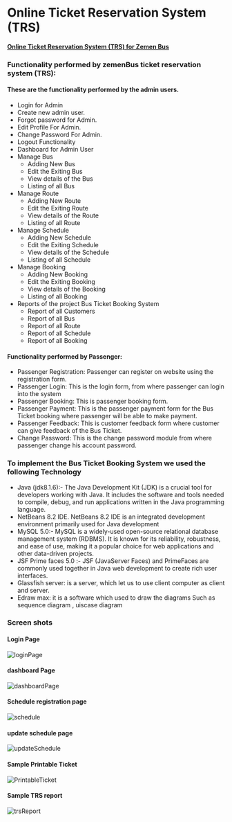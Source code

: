 # Online Ticket Reservation System (TRS)
__[Online Ticket Reservation System (TRS) for Zemen Bus](https://github.com/DemisD/online-ticket-reservation-system)__


### Functionality performed by zemenBus ticket reservation system (TRS):

#### These are the functionality performed by the admin users.

- Login for Admin
- Create new admin user.
- Forgot password for Admin.
- Edit Profile For Admin.
- Change Password For Admin.
- Logout Functionality
- Dashboard for Admin User
- Manage Bus
  - Adding New Bus
  - Edit the Exiting Bus
  - View details of the Bus
  - Listing of all Bus
- Manage Route
  - Adding New Route
  - Edit the Exiting Route
  - View details of the Route
  - Listing of all Route
- Manage Schedule
  - Adding New Schedule
  - Edit the Exiting Schedule
  - View details of the Schedule
  - Listing of all Schedule
- Manage Booking
  - Adding New Booking
  - Edit the Exiting Booking
  - View details of the Booking
  - Listing of all Booking
- Reports of the project Bus Ticket Booking System
  - Report of all Customers
  - Report of all Bus
  - Report of all Route
  - Report of all Schedule
  - Report of all Booking


#### Functionality performed by Passenger:
- Passenger Registration: Passenger can register on website using the registration form.
- Passenger Login: This is the login form, from where passenger can login into the system
- Passenger Booking: This is passenger booking form.
- Passenger Payment: This is the passenger payment form for the Bus Ticket booking where passenger will be able to make payment.
- Passenger Feedback: This is customer feedback form where customer can give feedback of the Bus Ticket.
- Change Password: This is the change password module from where passenger change his account password.

### To implement the Bus Ticket Booking System we used the following Technology

- Java (jdk8.1.6):- The Java Development Kit (JDK) is a crucial tool for developers working with Java. It includes the software and tools needed to compile, debug, and run applications written in the Java programming language.
- NetBeans 8.2 IDE. NetBeans 8.2 IDE is an integrated development environment primarily used for Java development
- MySQL 5.0:- MySQL is a widely-used open-source relational database management system (RDBMS). It is known for its reliability, robustness, and ease of use, making it a popular choice for web applications and other data-driven projects.
- JSF Prime faces 5.0 :-  JSF (JavaServer Faces) and PrimeFaces are commonly used together in Java web development to create rich user interfaces.
- Glassfish server: is a server, which let us to use client computer as client and server.
- Edraw max:  it is a software which used to draw the diagrams Such as sequence diagram , uiscase diagram

### Screen shots
#### Login Page
![loginPage](https://github.com/DemisD/online-ticket-reservation-system/assets/48995115/fcc3295a-4aaa-4d29-a66a-78a5ef1ac01f)


#### dashboard Page 
![dashboardPage](https://github.com/DemisD/online-ticket-reservation-system/assets/48995115/5b0874e0-31d6-497e-8132-f0dba1fefdf6)

#### Schedule registration page

![schedule](https://github.com/DemisD/online-ticket-reservation-system/assets/48995115/49ac4b97-4be4-4aca-a7cc-636ec7d2e954)

#### update schedule page
![updateSchedule](https://github.com/DemisD/online-ticket-reservation-system/assets/48995115/9d9098fb-2595-4fdc-9f8d-881c100fb17d)

#### Sample Printable Ticket
![PrintableTicket](https://github.com/DemisD/online-ticket-reservation-system/assets/48995115/1130858f-8479-4234-a526-9ebea4ff3f48)

#### Sample TRS report
![trsReport](https://github.com/DemisD/online-ticket-reservation-system/assets/48995115/44d97bd0-509c-4870-ae14-f2d2086722c5)







